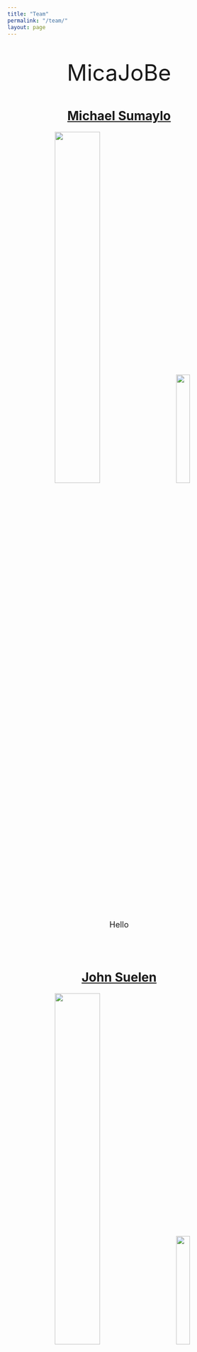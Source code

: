 ```yaml
---
title: "Team"
permalink: "/team/"
layout: page
---
```


<p style="text-align: center; font-size:50px">MicaJoBe</p>

<h1 style="text-align: center;"><a href="mailto: msumaylo@hawaii.edu">Michael Sumaylo</a></h1>

<p style="text-align: center;">
  <img src="https://avatars.githubusercontent.com/u/97885062?v=4" width="45%">
&nbsp;
  <a href="https://msumaylo.github.io"><img style="padding-bottom: 10%; padding-left: 10%" src="https://cdn.discordapp.com/attachments/439263167013584898/1100857142359097404/github-mark-white.png"  width="25%"
></a>
</p>

<p style="text-align: center; font-size:18px">Hello</p>

<br>
<br>

<h1 style="text-align: center;"><a href="mailto: jsuelen@hawaii.edu">John Suelen</a></h1>

<p style="text-align: center;">
  <img src="https://cdn.discordapp.com/attachments/1088056272689049720/1088064639104987186/image.png" width="45%">
&nbsp;
  <a href="https://johnsuelen.github.io"><img style="padding-bottom: 10%; padding-left: 10%" src="https://cdn.discordapp.com/attachments/439263167013584898/1100857142359097404/github-mark-white.png"  width="25%"></a>
</p>

<p style="text-align: center; font-size:18px">I was responsible for the environement, various obstacles (thumbtacks, sticky note, collapsing book, eraser), various UI (pause menu, start screen), enemy/NPC roaming, the player model and animations, and the website.</p>

<br>
<br>

<h1 style="text-align: center;"><a href="mailto: trieu6@hawaii.edu">Benny Trieu</a></h1>

<p style="text-align: center;">
  <img src="https://avatars.githubusercontent.com/u/76574420?v=4" width="45%">
&nbsp;
  <a href="https://bennytrieu.github.io"><img style="padding-bottom: 10%; padding-left: 10%" src="https://cdn.discordapp.com/attachments/439263167013584898/1100857142359097404/github-mark-white.png"  width="25%"></a>
</p>

<p style="text-align: center; font-size:18px">Hello</p>

